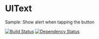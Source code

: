 UIText
======

Sample: Show alert when tapping the button

[![Build Status](https://travis-ci.org/shigemk2/UIText.png)](https://travis-ci.org/shigemk2/UIText)
[![Dependency Status](https://gemnasium.com/shigemk2/UIText.png)](https://gemnasium.com/shigemk2/UIText)
